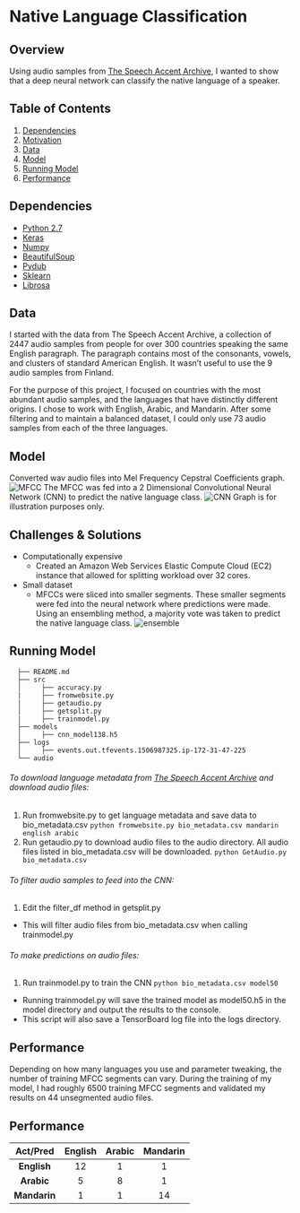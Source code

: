 # Native Language Classification

## Overview

Using audio samples from [The Speech Accent Archive](http://accent.gmu.edu/), I wanted to show that a deep neural network can classify the native language of a speaker.


## Table of Contents
1. [Dependencies](https://github.com/srbecerra/DialectDetect/blob/master/README.md#dependencies)
2. [Motivation](https://github.com/srbecerra/DialectDetect/blob/master/README.md#motivation)
3. [Data](https://github.com/srbecerra/DialectDetect/blob/master/README.md#data)
4. [Model](https://github.com/srbecerra/DialectDetect/blob/master/README.md#model)
5. [Running Model](https://github.com/srbecerra/DialectDetect/blob/master/README.md#running-model)
6. [Performance](https://github.com/srbecerra/DialectDetect/blob/master/README.md#performance)

## Dependencies
  * [Python 2.7](https://www.python.org/download/releases/2.7/)
  * [Keras](https://keras.io/)
  * [Numpy](http://www.numpy.org/)
  * [BeautifulSoup](https://www.crummy.com/software/BeautifulSoup/)
  * [Pydub](https://github.com/jiaaro/pydub)
  * [Sklearn](http://scikit-learn.org/stable/)
  * [Librosa](http://librosa.github.io/librosa/)

## Data
I started with the data from The Speech Accent Archive, a collection of 2447 audio samples from people for over 300 countries speaking the same English paragraph. The paragraph contains most of the consonants, vowels, and clusters of standard American English. It wasn’t useful to use the 9 audio samples from Finland.

For the purpose of this project, I focused on countries with the most abundant audio samples, and the languages that have distinctly different origins. I chose to work with English, Arabic, and Mandarin. After some filtering and to maintain a balanced dataset, I could only use 73 audio samples from each of the three languages.

## Model
Converted wav audio files into Mel Frequency Cepstral Coefficients graph.
![MFCC](https://github.com/srbecerra/dialectdetect/tree/master/img/mfcc.jpg)
The MFCC was fed into a 2 Dimensional Convolutional Neural Network (CNN) to predict the native language class.
![CNN](https://github.com/srbecerra/dialectdetect/tree/master/img/CNN.png) Graph is for illustration purposes only.

## Challenges & Solutions
* Computationally expensive
  * Created an Amazon Web Services Elastic Compute Cloud (EC2) instance that allowed for splitting workload over 32 cores.
* Small dataset
  * MFCCs were sliced into smaller segments. These smaller segments were fed into the neural network where predictions were made. Using an ensembling method, a majority vote was taken to predict the native language class.
![ensemble](https://github.com/srbecerra/dialectdetect/tree/master/img/eensemble.png)

## Running Model
```  
  ├── README.md  
  ├── src   
  │     ├── accuracy.py
  |     ├── fromwebsite.py
  |     ├── getaudio.py
  │     ├── getsplit.py
  |     ├── trainmodel.py
  ├── models  
  │     ├── cnn_model138.h5
  ├── logs  
  │     ├── events.out.tfevents.1506987325.ip-172-31-47-225
  └── audio
```

###### To download language metadata from [The Speech Accent Archive](http://accent.gmu.edu/index.php) and download audio files:
1. Run fromwebsite.py to get language metadata and save data to bio_metadata.csv
  `python fromwebsite.py bio_metadata.csv mandarin english arabic`
2. Run getaudio.py to download audio files to the audio directory. All audio files listed in bio_metadata.csv will be downloaded.
  `python GetAudio.py bio_metadata.csv`

###### To filter audio samples to feed into the CNN:
1. Edit the filter_df method in getsplit.py
  * This will filter audio files from bio_metadata.csv when calling trainmodel.py

###### To make predictions on audio files:
1. Run trainmodel.py to train the CNN
  `python bio_metadata.csv model50`
  * Running trainmodel.py will save the trained model as model50.h5 in the model directory and output the results to the console.
  * This script will also save a TensorBoard log file into the logs directory.


## Performance
Depending on how many languages you use and parameter tweaking, the number of training MFCC segments can vary. During the training of my model, I had roughly 6500 training MFCC segments and validated my results on 44 unsegmented audio files. 

## Performance
|Act/Pred|English|Arabic|Mandarin|
|:-:|:-:|:-:|:-:|
|**English**|12|1|1|
|**Arabic**|5|8|1|
|**Mandarin**|1|1|14|
